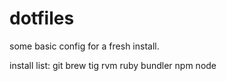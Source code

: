 # dotfiles

some basic config for a fresh install.

install list:
git
brew
tig
rvm
ruby
bundler
npm
node
